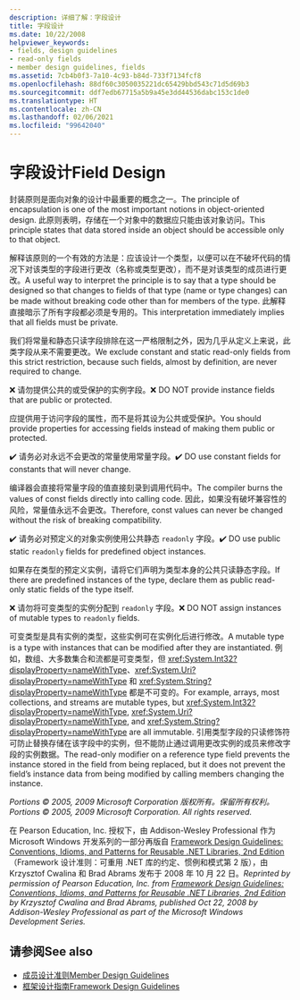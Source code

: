 ```yaml
---
description: 详细了解：字段设计
title: 字段设计
ms.date: 10/22/2008
helpviewer_keywords:
- fields, design guidelines
- read-only fields
- member design guidelines, fields
ms.assetid: 7cb4b0f3-7a10-4c93-b84d-733f7134fcf8
ms.openlocfilehash: 88df60c3050035221dc65429bbd543c71d5d69b3
ms.sourcegitcommit: ddf7edb67715a5b9a45e3dd44536dabc153c1de0
ms.translationtype: HT
ms.contentlocale: zh-CN
ms.lasthandoff: 02/06/2021
ms.locfileid: "99642040"
---
```

# <a name="field-design"></a><span data-ttu-id="0a3b0-103">字段设计</span><span class="sxs-lookup"><span data-stu-id="0a3b0-103">Field Design</span></span>

<span data-ttu-id="0a3b0-104">封装原则是面向对象的设计中最重要的概念之一。</span><span class="sxs-lookup"><span data-stu-id="0a3b0-104">The principle of encapsulation is one of the most important notions in object-oriented design.</span></span> <span data-ttu-id="0a3b0-105">此原则表明，存储在一个对象中的数据应只能由该对象访问。</span><span class="sxs-lookup"><span data-stu-id="0a3b0-105">This principle states that data stored inside an object should be accessible only to that object.</span></span>

 <span data-ttu-id="0a3b0-106">解释该原则的一个有效的方法是：应该设计一个类型，以便可以在不破坏代码的情况下对该类型的字段进行更改（名称或类型更改），而不是对该类型的成员进行更改。</span><span class="sxs-lookup"><span data-stu-id="0a3b0-106">A useful way to interpret the principle is to say that a type should be designed so that changes to fields of that type (name or type changes) can be made without breaking code other than for members of the type.</span></span> <span data-ttu-id="0a3b0-107">此解释直接暗示了所有字段都必须是专用的。</span><span class="sxs-lookup"><span data-stu-id="0a3b0-107">This interpretation immediately implies that all fields must be private.</span></span>

 <span data-ttu-id="0a3b0-108">我们将常量和静态只读字段排除在这一严格限制之外，因为几乎从定义上来说，此类字段从来不需要更改。</span><span class="sxs-lookup"><span data-stu-id="0a3b0-108">We exclude constant and static read-only fields from this strict restriction, because such fields, almost by definition, are never required to change.</span></span>

 <span data-ttu-id="0a3b0-109">❌ 请勿提供公共的或受保护的实例字段。</span><span class="sxs-lookup"><span data-stu-id="0a3b0-109">❌ DO NOT provide instance fields that are public or protected.</span></span>

 <span data-ttu-id="0a3b0-110">应提供用于访问字段的属性，而不是将其设为公共或受保护。</span><span class="sxs-lookup"><span data-stu-id="0a3b0-110">You should provide properties for accessing fields instead of making them public or protected.</span></span>

 <span data-ttu-id="0a3b0-111">✔️ 请务必对永远不会更改的常量使用常量字段。</span><span class="sxs-lookup"><span data-stu-id="0a3b0-111">✔️ DO use constant fields for constants that will never change.</span></span>

 <span data-ttu-id="0a3b0-112">编译器会直接将常量字段的值直接刻录到调用代码中。</span><span class="sxs-lookup"><span data-stu-id="0a3b0-112">The compiler burns the values of const fields directly into calling code.</span></span> <span data-ttu-id="0a3b0-113">因此，如果没有破坏兼容性的风险，常量值永远不会更改。</span><span class="sxs-lookup"><span data-stu-id="0a3b0-113">Therefore, const values can never be changed without the risk of breaking compatibility.</span></span>

 <span data-ttu-id="0a3b0-114">✔️ 请务必对预定义的对象实例使用公共静态 `readonly` 字段。</span><span class="sxs-lookup"><span data-stu-id="0a3b0-114">✔️ DO use public static `readonly` fields for predefined object instances.</span></span>

 <span data-ttu-id="0a3b0-115">如果存在类型的预定义实例，请将它们声明为类型本身的公共只读静态字段。</span><span class="sxs-lookup"><span data-stu-id="0a3b0-115">If there are predefined instances of the type, declare them as public read-only static fields of the type itself.</span></span>

 <span data-ttu-id="0a3b0-116">❌ 请勿将可变类型的实例分配到 `readonly` 字段。</span><span class="sxs-lookup"><span data-stu-id="0a3b0-116">❌ DO NOT assign instances of mutable types to `readonly` fields.</span></span>

 <span data-ttu-id="0a3b0-117">可变类型是具有实例的类型，这些实例可在实例化后进行修改。</span><span class="sxs-lookup"><span data-stu-id="0a3b0-117">A mutable type is a type with instances that can be modified after they are instantiated.</span></span> <span data-ttu-id="0a3b0-118">例如，数组、大多数集合和流都是可变类型，但 <xref:System.Int32?displayProperty=nameWithType>、<xref:System.Uri?displayProperty=nameWithType> 和 <xref:System.String?displayProperty=nameWithType> 都是不可变的。</span><span class="sxs-lookup"><span data-stu-id="0a3b0-118">For example, arrays, most collections, and streams are mutable types, but <xref:System.Int32?displayProperty=nameWithType>, <xref:System.Uri?displayProperty=nameWithType>, and <xref:System.String?displayProperty=nameWithType> are all immutable.</span></span> <span data-ttu-id="0a3b0-119">引用类型字段的只读修饰符可防止替换存储在该字段中的实例，但不能防止通过调用更改实例的成员来修改字段的实例数据。</span><span class="sxs-lookup"><span data-stu-id="0a3b0-119">The read-only modifier on a reference type field prevents the instance stored in the field from being replaced, but it does not prevent the field’s instance data from being modified by calling members changing the instance.</span></span>

 <span data-ttu-id="0a3b0-120">*Portions © 2005, 2009 Microsoft Corporation 版权所有。保留所有权利。*</span><span class="sxs-lookup"><span data-stu-id="0a3b0-120">*Portions © 2005, 2009 Microsoft Corporation. All rights reserved.*</span></span>

 <span data-ttu-id="0a3b0-121">在 Pearson Education, Inc. 授权下，由 Addison-Wesley Professional 作为 Microsoft Windows 开发系列的一部分再版自 [Framework Design Guidelines: Conventions, Idioms, and Patterns for Reusable .NET Libraries, 2nd Edition](https://www.informit.com/store/framework-design-guidelines-conventions-idioms-and-9780321545619)（Framework 设计准则：可重用 .NET 库的约定、惯例和模式第 2 版），由 Krzysztof Cwalina 和 Brad Abrams 发布于 2008 年 10 月 22 日。</span><span class="sxs-lookup"><span data-stu-id="0a3b0-121">*Reprinted by permission of Pearson Education, Inc. from [Framework Design Guidelines: Conventions, Idioms, and Patterns for Reusable .NET Libraries, 2nd Edition](https://www.informit.com/store/framework-design-guidelines-conventions-idioms-and-9780321545619) by Krzysztof Cwalina and Brad Abrams, published Oct 22, 2008 by Addison-Wesley Professional as part of the Microsoft Windows Development Series.*</span></span>

## <a name="see-also"></a><span data-ttu-id="0a3b0-122">请参阅</span><span class="sxs-lookup"><span data-stu-id="0a3b0-122">See also</span></span>

- [<span data-ttu-id="0a3b0-123">成员设计准则</span><span class="sxs-lookup"><span data-stu-id="0a3b0-123">Member Design Guidelines</span></span>](member.md)
- [<span data-ttu-id="0a3b0-124">框架设计指南</span><span class="sxs-lookup"><span data-stu-id="0a3b0-124">Framework Design Guidelines</span></span>](index.md)
